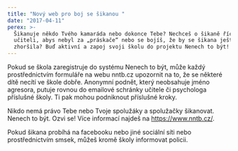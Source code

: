 ```yaml
---
title: "Nový web pro boj se šikanou "
date: "2017-04-11"
perex: >-
  Šikanuje někdo Tvého kamaráda nebo dokonce Tebe? Nechceš o šikaně říct
  učiteli, abys nebyl za „práskače“ nebo se bojíš, že by se šikana ještě
  zhoršila? Buď aktivní a zapoj svoji školu do projektu Nenech to být!
---
```


<p class="MsoNormal">Pokud se škola zaregistruje do systému Nenech to být, může každý prostřednictvím formuláře na webu nntb.cz upozornit na to, že se některé dítě necítí ve škole dobře.  Anonymní podnět, který neobsahuje jméno agresora, putuje rovnou do emailové schránky učitele či psychologa příslušné školy. Ti pak mohou podniknout příslušné kroky.  </p><p class="MsoNormal"></p><p class="MsoNormal"></p><p class="MsoNormal">Nikdo nemá právo Tebe nebo Tvoje spolužáky a spolužačky šikanovat. Nenech to být. Ozvi se! Více informací najdeš na <a href="https://www.nntb.cz/" target="_blank">https://www.nntb.cz/</a>.</p><p class="MsoNormal"></p><p class="MsoNormal"></p><p class="MsoNormal"></p><p class="MsoNormal"></p><p class="MsoNormal">Pokud šikana probíhá na facebooku nebo jiné sociální síti nebo prostřednictvím smsek, můžeš kromě školy informovat policii.</p><p class="MsoNormal"></p><p class="MsoNormal"></p><p class="MsoNormal"></p>
